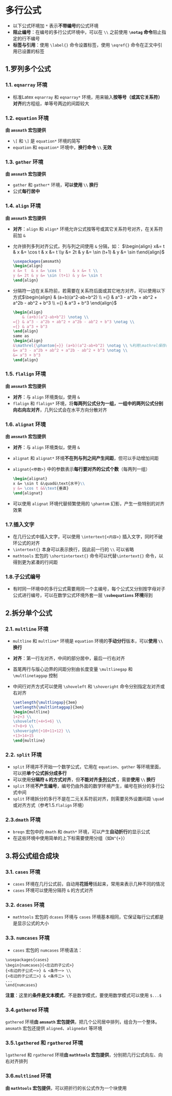 # 多行公式

- 以下公式环境加 `*` 表示**不带编号**的公式环境
- **阻止编号**：在编号的多行公式环境中，可以在 `\\` 之前使用 **`\notag` 命令**阻止指定的行不编号
- **标签与引用**：使用 `\label{}` 命令设置标签，使用 `\eqref{}` 命令在正文中引用已设置的标签

## 1.罗列多个公式

### 1.1. `eqnarray`  环境

- 标准Latex `eqnarray` 和 `eqnarray*` 环境，用来输入**按等号（或其它关系符）对齐**的方程组，单等号两边的间距较大

### 1.2. `equation` 环境

**由 `amsmath` 宏包提供**

-  `\[` 和 `\]` 是 `equation*` 环境的简写
- `equation` 和 `equation*` 环境中，**换行命令 `\\` 无效**

### 1.3. `gather` 环境

**由 `amsmath` 宏包提供** 

-  `gather` 和 `gather*` 环境，**可以使用 `\\` 换行**
- 公式**每行居中** 

### 1.4. `align` 环境

**由 `amsmath` 宏包提供**

- **对齐**：`align` 和 `align*` 环境允许公式按等号或其它关系符号对齐，在关系符前加 `&` 

- 允许排列多列对齐公式，列与列之间使用 `&` 分隔，如： $\begin{align} x&= t  & x &= \cos t     & x &= t \\y &= 2t & y &= \sin (t+1) & y &= \sin t\end{align}$

  ```latex
  \usepackages{amsmath}
  \begin{align}
  x &= t  & x &= \cos t     & x &= t \\
  y &= 2t & y &= \sin (t+1) & y &= \sin t
  \end{align}
  ```

  

- 分隔符一边在关系符前，若需要在关系符后面或其它地方对齐，可以使用以下方式$\begin{align}
      & (a+b)(a^2-ab+b^2) \\
  ={} & a^3 - a^2b + ab^2 + a^2b - ab^2 + b^3 \\
  ={} & a^3 + b^3
  \end{align}$

  ```latex
  \begin{align}
      & (a+b)(a^2-ab+b^2) \notag \\
  ={} & a^3 - a^2b + ab^2 + a^2b - ab^2 + b^3 \notag \\
  ={} & a^3 + b^3
  \end{align}
  same as
  \begin{align}
  &\mathrel{\phantom{=}} (a+b)(a^2-ab+b^2) \notag \\ %利用\mathrel保存间距
  &= a^3 - a^2b + ab^2 + a^2b - ab^2 + b^3 \notag \\
  &= a^3 + b^3
  \end{align}
  ```

### 1.5. `flalign` 环境

**由 `amsmath` 宏包提供**

- **对齐**：与 `align` 环境类似，使用 `&` 
- `flalign` 和 `flalign*` 环境，将**每两列公式分为一组，一组中的两列公式分别向右向左对齐**，几列公式会在水平方向分散对齐

### 1.6. `alignat` 环境

**由 `amsmath` 宏包提供**

- **对齐**：与 `align` 环境类似，使用 `&` 

- `alignat` 和 `alignat*` 环境**不在列与列之间产生间距**，但可以手动增加间距

- `alignat{<参数>}` 中的参数表示**每行要对齐的公式个数**（每两列一组）

  ```latex
  \begin{alignat}
  x &= \sin t &\quad&\text{水平}\\
  y &= \cos t &&\text{垂直}
  \end{alignat}
  ```

- 可以使用 `alignat` 环境代替频繁使用的 `\phantom` 幻影，产生一些特别的对齐效果

### 1.7.插入文字

- 在几行公式中插入文字，可以使用 `\intertext{<内容>}` 插入文字，同时不破环公式的对齐
- `\intertext{}` 本身可以表示换行，因此前一行的 `\\` 可以省略
- `mathtools` 宏包的 `\shortintertext{}` 命令可以代替`\intertext{}` 命令，以得到更为紧凑的行间距

### 1.8.子公式编号

- 有时同一环境中的多行公式需要用同一个主编号，每个公式又分别按字母对子公式进行编号，可以在数学公式环境外套一层 **`\subequations` 环境**得到

## 2.拆分单个公式

### 2.1. `multline` 环境

-  `multline` 和 `multline*` 环境是 `equation` 环境的**手动分行**版本，可以**使用 `\\` 换行**

- **对齐**：第一行左对齐，中间的部分居中，最后一行右对齐

- 首尾两行与版心边界的间距分别由长度变量 `\multlinegap` 和 `\multlinetaggap` 控制

- 中间行对齐方式可以使用 `\shoveleft` 和 `\shoveright` 命令分别指定左对齐或右对齐

  ```latex
  \setlength{\multlingap}{3em}
  \setlength{\multlintaggap}{3em}
  \begin{multline}
  1+2+3 \\
  \shoveleft{+4+5+6} \\
  +7+8+9 \\
  \shoveright{+10+11+12} \\
  +13+14+15
  \end{multline}
  ```

### 2.2. `split` 环境

- `split` 环境并不开始一个数学公式，它用在 `equation`、`gather` 等环境里面，可以把**单个公式拆分成多行**
- 可以使用**分隔符 `&` 的方式对齐**，但**不能对齐<u>多列</u>公式** ，需要**使用 `\\` 换行** 
- `split` 环境**不产生编号**，编号仍由外面的数学环境产生，编号在拆分的多行公式中间
- `split` 环境拆分的多行不是在二元关系符前对齐，则需要另外设置间距 `\quad` 或对齐方式（参考1.5.`flalign` 环境）

### 2.3.`dmath` 环境

-  `breqn` 宏包中的 `dmath` 和 `dmath*` 环境，可以产生**自动折行**的显示公式
- 在这些环境中使用简单的上下标需要使用分组（如`N^{+}`）

## 3.将公式组合成块

### 3.1. `cases` 环境

-   `cases` 环境在几行公式前，自动用**花括号**括起来，常用来表示几种不同的情况
- `cases` 环境可以使用分隔符 `&` 的方式对齐

### 3.2. `dcases` 环境

- `mathtools` 宏包的 `dcases` 环境与 `cases` 环境基本相同，它保证每行公式都是是显示公式的大小

### 3.3. `numcases` 环境

-  `cases` 宏包的 `numcases` 环境语法：

  ```
  \usepackages{cases}
  \begin{numcases}{<左边的子公式>}
  {<右边的子公式一>} & <条件一> \\
  {<右边的子公式二>} & <条件二> \\
  ...
  \end{numcases}
  ```

  **注意**：这里的**条件是文本模式**，不是数学模式，要使用数学模式可以使用 `$...$` 

### 3.4.`gathered` 环境

`gathered` 环境**由 `amsmath` 宏包提供**，把几个公司居中排列，组合为一个整体。 `amsmath` 宏包还提供 `aligned`、`alignedat` 等环境

### 3.5.`lgathered` 和 `rgathered` 环境

`lgathered` 和 `rgathered` 环境**由 `mathtools` 宏包提供**，分别把几行公式向左、向右对齐排列

### 3.6.`multlined` 环境

**由 `mathtools` 宏包提供**，可以把折行的长公式作为一个块使用

